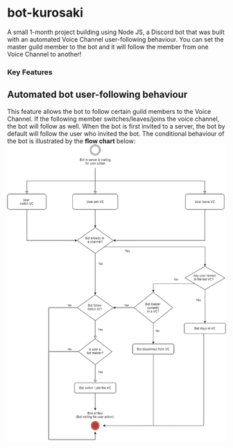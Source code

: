 # bot-kurosaki

A small 1-month project building using Node JS, a Discord bot that was built with an automated Voice Channel user-following behaviour. You can set the master guild member to the bot and it will follow the member from one Voice Channel to another!

### Key Features
## Automated bot user-following behaviour
This feature allows the bot to follow certain guild members to the Voice Channel. If the following member switches/leaves/joins the voice channel, the bot will follow as well. When the bot is first invited to a server, the bot by default will follow the user who invited the bot. 
The conditional behaviour of the bot is illustrated by the **flow chart** below: <br>
<img src="./assets/bot-follow-behaviour.png" alt="bot_behaviour_diagram" width="600"/>
